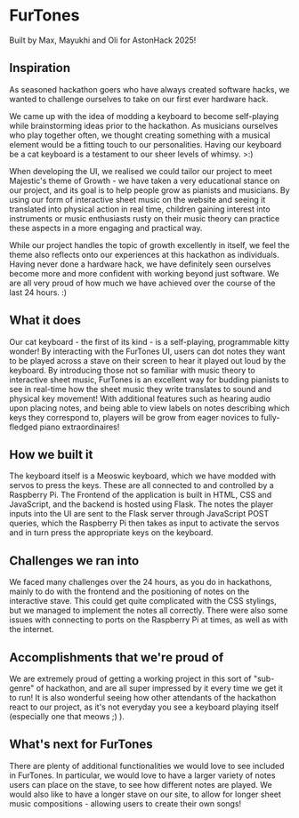 # FurTones
Built by Max, Mayukhi and Oli for AstonHack 2025!

## Inspiration

As seasoned hackathon goers who have always created software hacks, we wanted to challenge ourselves to take on our first ever hardware hack. 

We came up with the idea of modding a keyboard to become self-playing while brainstorming ideas prior to the hackathon. As musicians ourselves who play together often, we thought creating something with a musical element would be a fitting touch to our personalities. Having our keyboard be a cat keyboard is a testament to our sheer levels of whimsy. >:)

When developing the UI, we realised we could tailor our project to meet Majestic's theme of Growth - we have taken a very educational stance on our project, and its goal is to help people grow as pianists and musicians. By using our form of interactive sheet music on the website and seeing it translated into physical action in real time, children gaining interest into instruments or music enthusiasts rusty on their music theory can practice these aspects in a more engaging and practical way.

While our project handles the topic of growth excellently in itself, we feel the theme also reflects onto our experiences at this hackathon as individuals. Having never done a hardware hack, we have definitely  seen ourselves become more and more confident with working beyond just software. We are all very proud of how much we have achieved over the course of the last 24 hours. :)

## What it does

Our cat keyboard - the first of its kind - is a self-playing, programmable kitty wonder! By interacting with the FurTones UI, users can dot notes they want to be played across a stave on their screen to hear it played out loud by the keyboard. By introducing those not so familiar with music theory to interactive sheet music, FurTones is an excellent way for budding pianists to see in real-time how the sheet music they write translates to sound and physical key movement! With additional features such as hearing audio upon placing notes, and being able to view labels on notes describing which keys they correspond to, players will be grow from eager novices to fully-fledged piano extraordinaires!

## How we built it

The keyboard itself is a Meoswic keyboard, which we have modded with servos to press the keys. These are all connected to and controlled by a Raspberry Pi. The Frontend of the application is built in HTML, CSS and JavaScript, and the backend is hosted using Flask. The notes the player inputs into the UI are sent to the Flask server through JavaScript POST queries, which the Raspberry Pi then takes as input to activate the servos and in turn press the appropriate keys on the keyboard.

## Challenges we ran into

We faced many challenges over the 24 hours, as you do in hackathons, mainly to do with the frontend and the positioning of notes on the interactive stave. This could get quite complicated with the CSS stylings, but we managed to implement the notes all correctly. There were also some issues with connecting to ports on the Raspberry Pi at times, as well as with the internet.

## Accomplishments that we're proud of

We are extremely proud of getting a working project in this sort of "sub-genre" of hackathon, and are all super impressed by it every time we get it to run! It is also wonderful seeing how other attendants of the hackathon react to our project, as it's not everyday you see a keyboard playing itself (especially one that meows ;) ).

## What's next for FurTones

There are plenty of additional functionalities we would love to see included in FurTones. In particular, we would love to have a larger variety of notes users can place on the stave, to see how different notes are played. We would also like to have a longer stave on our site, to allow for longer sheet music compositions - allowing users to create their own songs!

